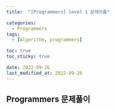 ```yaml
---
title:  "[Programmers] level 1 문제이름" 

categories:
  - Programmers
tags:
  - [Algorithm, programmers]

toc: true
toc_sticky: true

date: 2022-09-26
last_modified_at: 2022-09-26
---
```


## Programmers 문제풀이